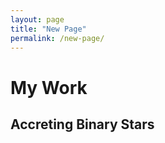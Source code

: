 ```yaml
---
layout: page
title: "New Page"
permalink: /new-page/
---
```



# My Work

## Accreting Binary Stars
